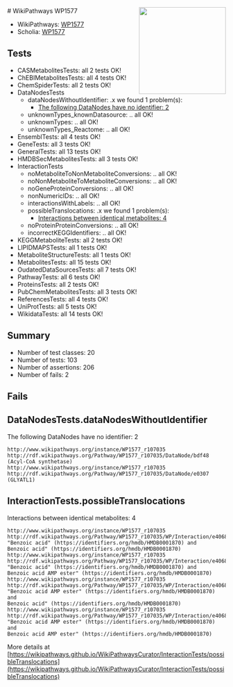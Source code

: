 <img style="float: right; width: 200px" src="https://upload.wikimedia.org/wikipedia/commons/thumb/8/83/Wplogo_with_text_500.png/640px-Wplogo_with_text_500.png" />
# WikiPathways WP1577

* WikiPathways: [WP1577](https://new.wikipathways.org/pathways/WP1577)
* Scholia: [WP1577](https://scholia.toolforge.org/wikipathways/WP1577)
## Tests
* CASMetabolitesTests: all 2 tests OK!
* ChEBIMetabolitesTests: all 4 tests OK!
* ChemSpiderTests: all 2 tests OK!
* DataNodesTests
    * dataNodesWithoutIdentifier: .x we found 1 problem(s):
        * [The following DataNodes have no identifier: 2](#d2d32fa1)
    * unknownTypes_knownDatasource: .. all OK!
    * unknownTypes: .. all OK!
    * unknownTypes_Reactome: .. all OK!
* EnsemblTests: all 4 tests OK!
* GeneTests: all 3 tests OK!
* GeneralTests: all 13 tests OK!
* HMDBSecMetabolitesTests: all 3 tests OK!
* InteractionTests
    * noMetaboliteToNonMetaboliteConversions: .. all OK!
    * noNonMetaboliteToMetaboliteConversions: .. all OK!
    * noGeneProteinConversions: .. all OK!
    * nonNumericIDs: .. all OK!
    * interactionsWithLabels: .. all OK!
    * possibleTranslocations: .x we found 1 problem(s):
        * [Interactions between identical metabolites: 4](#d59038c7)
    * noProteinProteinConversions: .. all OK!
    * incorrectKEGGIdentifiers: .. all OK!
* KEGGMetaboliteTests: all 2 tests OK!
* LIPIDMAPSTests: all 1 tests OK!
* MetaboliteStructureTests: all 1 tests OK!
* MetabolitesTests: all 15 tests OK!
* OudatedDataSourcesTests: all 7 tests OK!
* PathwayTests: all 6 tests OK!
* ProteinsTests: all 2 tests OK!
* PubChemMetabolitesTests: all 3 tests OK!
* ReferencesTests: all 4 tests OK!
* UniProtTests: all 5 tests OK!
* WikidataTests: all 14 tests OK!


## Summary

* Number of test classes: 20
* Number of tests: 103
* Number of assertions: 206
* Number of fails: 2

## Fails

<a name="d2d32fa1" />

## DataNodesTests.dataNodesWithoutIdentifier

The following DataNodes have no identifier: 2
```
http://www.wikipathways.org/instance/WP1577_r107035 http://rdf.wikipathways.org/Pathway/WP1577_r107035/DataNode/bdf48 (Acyl-CoA synthetase)
http://www.wikipathways.org/instance/WP1577_r107035 http://rdf.wikipathways.org/Pathway/WP1577_r107035/DataNode/e0307 (GLYATL1)
```

<a name="d59038c7" />

## InteractionTests.possibleTranslocations

Interactions between identical metabolites: 4
```
http://www.wikipathways.org/instance/WP1577_r107035 http://rdf.wikipathways.org/Pathway/WP1577_r107035/WP/Interaction/e4068 "Benzoic acid" (https://identifiers.org/hmdb/HMDB0001870) and 
Benzoic acid" (https://identifiers.org/hmdb/HMDB0001870)
http://www.wikipathways.org/instance/WP1577_r107035 http://rdf.wikipathways.org/Pathway/WP1577_r107035/WP/Interaction/e4068 "Benzoic acid" (https://identifiers.org/hmdb/HMDB0001870) and 
Benzoic acid AMP ester" (https://identifiers.org/hmdb/HMDB0001870)
http://www.wikipathways.org/instance/WP1577_r107035 http://rdf.wikipathways.org/Pathway/WP1577_r107035/WP/Interaction/e4068 "Benzoic acid AMP ester" (https://identifiers.org/hmdb/HMDB0001870) and 
Benzoic acid" (https://identifiers.org/hmdb/HMDB0001870)
http://www.wikipathways.org/instance/WP1577_r107035 http://rdf.wikipathways.org/Pathway/WP1577_r107035/WP/Interaction/e4068 "Benzoic acid AMP ester" (https://identifiers.org/hmdb/HMDB0001870) and 
Benzoic acid AMP ester" (https://identifiers.org/hmdb/HMDB0001870)
```

More details at [https://wikipathways.github.io/WikiPathwaysCurator/InteractionTests/possibleTranslocations](https://wikipathways.github.io/WikiPathwaysCurator/InteractionTests/possibleTranslocations)

